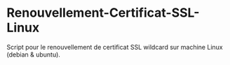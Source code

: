 # Renouvellement-Certificat-SSL-Linux

Script pour le renouvellement de certificat SSL wildcard sur machine Linux (debian & ubuntu). 
